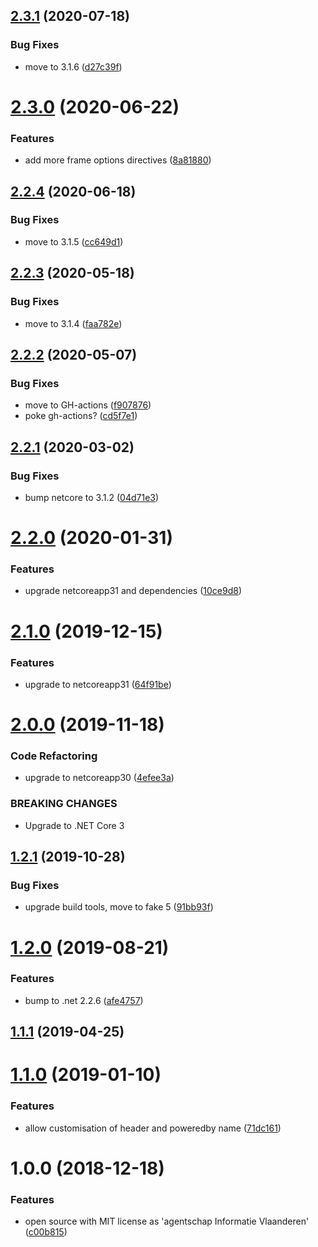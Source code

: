 ## [2.3.1](https://github.com/informatievlaanderen/http-security-headers-middleware/compare/v2.3.0...v2.3.1) (2020-07-18)


### Bug Fixes

* move to 3.1.6 ([d27c39f](https://github.com/informatievlaanderen/http-security-headers-middleware/commit/d27c39f034abddb28adc30ef36e138430c230d86))

# [2.3.0](https://github.com/informatievlaanderen/http-security-headers-middleware/compare/v2.2.4...v2.3.0) (2020-06-22)


### Features

* add more frame options directives ([8a81880](https://github.com/informatievlaanderen/http-security-headers-middleware/commit/8a81880c4bf63d4d3f030da3bc7a51a27a4dd55c))

## [2.2.4](https://github.com/informatievlaanderen/http-security-headers-middleware/compare/v2.2.3...v2.2.4) (2020-06-18)


### Bug Fixes

* move to 3.1.5 ([cc649d1](https://github.com/informatievlaanderen/http-security-headers-middleware/commit/cc649d12aaa63c16e5390b2b3c1dbe8a3f830d5f))

## [2.2.3](https://github.com/informatievlaanderen/http-security-headers-middleware/compare/v2.2.2...v2.2.3) (2020-05-18)


### Bug Fixes

* move to 3.1.4 ([faa782e](https://github.com/informatievlaanderen/http-security-headers-middleware/commit/faa782e2ce812547b83dbe75aed932927145bcce))

## [2.2.2](https://github.com/informatievlaanderen/http-security-headers-middleware/compare/v2.2.1...v2.2.2) (2020-05-07)


### Bug Fixes

* move to GH-actions ([f907876](https://github.com/informatievlaanderen/http-security-headers-middleware/commit/f907876900f9a6022a4d759bb9a8ec1c8d974014))
* poke gh-actions? ([cd5f7e1](https://github.com/informatievlaanderen/http-security-headers-middleware/commit/cd5f7e1f1ca957a4165fdbf5e9039e12dada5dd8))

## [2.2.1](https://github.com/informatievlaanderen/http-security-headers-middleware/compare/v2.2.0...v2.2.1) (2020-03-02)


### Bug Fixes

* bump netcore to 3.1.2 ([04d71e3](https://github.com/informatievlaanderen/http-security-headers-middleware/commit/04d71e3c6c5b3fc006a0ef70d6205b8a4d2bbe3f))

# [2.2.0](https://github.com/informatievlaanderen/http-security-headers-middleware/compare/v2.1.0...v2.2.0) (2020-01-31)


### Features

* upgrade netcoreapp31 and dependencies ([10ce9d8](https://github.com/informatievlaanderen/http-security-headers-middleware/commit/10ce9d80d78fdd8947c0f951e8876d2fbc024442))

# [2.1.0](https://github.com/informatievlaanderen/http-security-headers-middleware/compare/v2.0.0...v2.1.0) (2019-12-15)


### Features

* upgrade to netcoreapp31 ([64f91be](https://github.com/informatievlaanderen/http-security-headers-middleware/commit/64f91be59330f723c89b6163e3620553139a1926))

# [2.0.0](https://github.com/informatievlaanderen/http-security-headers-middleware/compare/v1.2.1...v2.0.0) (2019-11-18)


### Code Refactoring

* upgrade to netcoreapp30 ([4efee3a](https://github.com/informatievlaanderen/http-security-headers-middleware/commit/4efee3a))


### BREAKING CHANGES

* Upgrade to .NET Core 3

## [1.2.1](https://github.com/informatievlaanderen/http-security-headers-middleware/compare/v1.2.0...v1.2.1) (2019-10-28)


### Bug Fixes

* upgrade build tools, move to fake 5 ([91bb93f](https://github.com/informatievlaanderen/http-security-headers-middleware/commit/91bb93f))

# [1.2.0](https://github.com/informatievlaanderen/http-security-headers-middleware/compare/v1.1.1...v1.2.0) (2019-08-21)


### Features

* bump to .net 2.2.6 ([afe4757](https://github.com/informatievlaanderen/http-security-headers-middleware/commit/afe4757))

## [1.1.1](https://github.com/informatievlaanderen/http-security-headers-middleware/compare/v1.1.0...v1.1.1) (2019-04-25)

# [1.1.0](https://github.com/informatievlaanderen/http-security-headers-middleware/compare/v1.0.0...v1.1.0) (2019-01-10)


### Features

* allow customisation of header and poweredby name ([71dc161](https://github.com/informatievlaanderen/http-security-headers-middleware/commit/71dc161))

# 1.0.0 (2018-12-18)


### Features

* open source with MIT license as 'agentschap Informatie Vlaanderen' ([c00b815](https://github.com/informatievlaanderen/http-security-headers-middleware/commit/c00b815))
